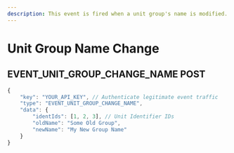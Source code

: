 ```yaml
---
description: This event is fired when a unit group's name is modified.
---
```


# Unit Group Name Change

## EVENT\_UNIT\_GROUP\_CHANGE\_NAME POST

```javascript
{
    "key": "YOUR_API_KEY", // Authenticate legitimate event traffic
    "type": "EVENT_UNIT_GROUP_CHANGE_NAME",
    "data": {
        "identIds": [1, 2, 3], // Unit Identifier IDs
        "oldName": "Some Old Group",
        "newName": "My New Group Name"
    }
}
```
